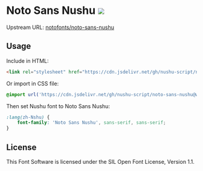 # Noto Sans Nushu [![](https://data.jsdelivr.com/v1/package/gh/nushu-script/noto-sans-nushu/badge)](https://www.jsdelivr.com/package/gh/nushu-script/noto-sans-nushu)

Upstream URL: [notofonts/noto-sans-nushu](https://github.com/notofonts/noto-sans-nushu)

## Usage

Include in HTML:

```html
<link rel="stylesheet" href="https://cdn.jsdelivr.net/gh/nushu-script/noto-sans-nushu@woff-v1.0/index.css"/>
```

Or import in CSS file:

```css
@import url('https://cdn.jsdelivr.net/gh/nushu-script/noto-sans-nushu@woff-v1.0/index.css');
```

Then set Nushu font to Noto Sans Nushu:

```css
:lang(zh-Nshu) {
    font-family: 'Noto Sans Nushu', sans-serif, sans-serif;
}
```

## License

This Font Software is licensed under the SIL Open Font License, Version 1.1.
